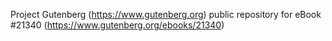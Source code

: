 Project Gutenberg (https://www.gutenberg.org) public repository for eBook #21340 (https://www.gutenberg.org/ebooks/21340)
